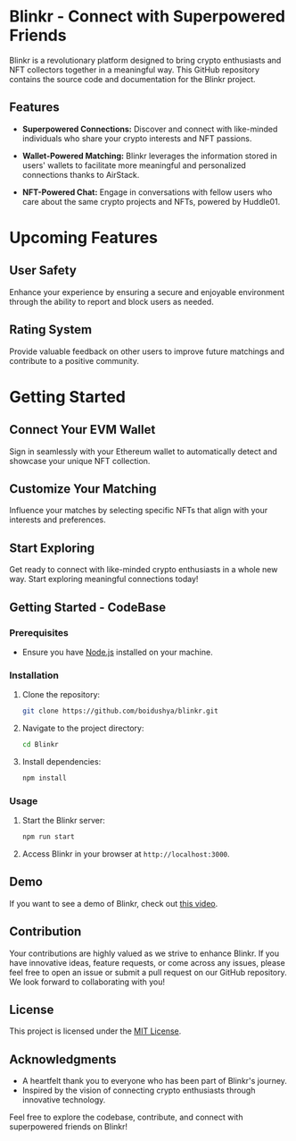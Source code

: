 
# Blinkr - Connect with Superpowered Friends

Blinkr is a revolutionary platform designed to bring crypto enthusiasts and NFT collectors together in a meaningful way. This GitHub repository contains the source code and documentation for the Blinkr project.

## Features

- **Superpowered Connections:** Discover and connect with like-minded individuals who share your crypto interests and NFT passions.

- **Wallet-Powered Matching:** Blinkr leverages the information stored in users' wallets to facilitate more meaningful and personalized connections thanks to AirStack.

- **NFT-Powered Chat:** Engage in conversations with fellow users who care about the same crypto projects and NFTs, powered by Huddle01.

# Upcoming Features

## User Safety
Enhance your experience by ensuring a secure and enjoyable environment through the ability to report and block users as needed.

## Rating System
Provide valuable feedback on other users to improve future matchings and contribute to a positive community.

# Getting Started

## Connect Your EVM Wallet
Sign in seamlessly with your Ethereum wallet to automatically detect and showcase your unique NFT collection.

## Customize Your Matching
Influence your matches by selecting specific NFTs that align with your interests and preferences.

## Start Exploring
Get ready to connect with like-minded crypto enthusiasts in a whole new way. Start exploring meaningful connections today!

## Getting Started - CodeBase

### Prerequisites

- Ensure you have [Node.js](https://nodejs.org/) installed on your machine.

### Installation

1. Clone the repository:

    ```bash
    git clone https://github.com/boidushya/blinkr.git
    ```

2. Navigate to the project directory:

    ```bash
    cd Blinkr
    ```

3. Install dependencies:

    ```bash
    npm install
    ```

### Usage

1. Start the Blinkr server:

    ```bash
    npm run start
    ```

2. Access Blinkr in your browser at `http://localhost:3000`.

## Demo

If you want to see a demo of Blinkr, check out [this video](https://youtu.be/nIfnjppL1cg?si=6-zi45-G9rWBQiyb).

## Contribution

Your contributions are highly valued as we strive to enhance Blinkr. If you have innovative ideas, feature requests, or come across any issues, please feel free to open an issue or submit a pull request on our GitHub repository. We look forward to collaborating with you!

## License

This project is licensed under the [MIT License](LICENSE).

## Acknowledgments

- A heartfelt thank you to everyone who has been part of Blinkr's journey.
- Inspired by the vision of connecting crypto enthusiasts through innovative technology.

Feel free to explore the codebase, contribute, and connect with superpowered friends on Blinkr!
